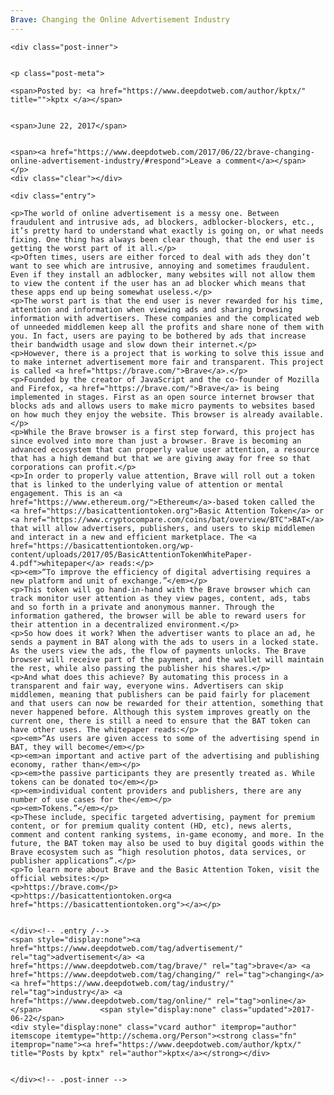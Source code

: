 ```yaml
---
Brave: Changing the Online Advertisement Industry
---
```

<article class="post-listing post-20797 post type-post status-publish format-standard has-post-thumbnail hentry category-deepdot-news tag-advertisement tag-brave tag-changing tag-industry tag-online">
    
    <div class="post-inner">
    
    
    <p class="post-meta">
    
    <span>Posted by: <a href="https://www.deepdotweb.com/author/kptx/" title="">kptx </a></span>
    
    
    <span>June 22, 2017</span>
    
    
    <span><a href="https://www.deepdotweb.com/2017/06/22/brave-changing-online-advertisement-industry/#respond">Leave a comment</a></span>
    </p>
    <div class="clear"></div>
    
    <div class="entry">
    
    <p>The world of online advertisement is a messy one. Between fraudulent and intrusive ads, ad blockers, adblocker-blockers, etc., it’s pretty hard to understand what exactly is going on, or what needs fixing. One thing has always been clear though, that the end user is getting the worst part of it all.</p>
    <p>Often times, users are either forced to deal with ads they don’t want to see which are intrusive, annoying and sometimes fraudulent. Even if they install an adblocker, many websites will not allow them to view the content if the user has an ad blocker which means that these apps end up being somewhat useless.</p>
    <p>The worst part is that the end user is never rewarded for his time, attention and information when viewing ads and sharing browsing information with advertisers. These companies and the complicated web of unneeded middlemen keep all the profits and share none of them with you. In fact, users are paying to be bothered by ads that increase their bandwidth usage and slow down their internet.</p>
    <p>However, there is a project that is working to solve this issue and to make internet advertisement more fair and transparent. This project is called <a href="https://brave.com/">Brave</a>.</p>
    <p>Founded by the creator of JavaScript and the co-founder of Mozilla and Firefox, <a href="https://brave.com/">Brave</a> is being implemented in stages. First as an open source internet browser that blocks ads and allows users to make micro payments to websites based on how much they enjoy the website. This browser is already available.</p>
    <p>While the Brave browser is a first step forward, this project has since evolved into more than just a browser. Brave is becoming an advanced ecosystem that can properly value user attention, a resource that has a high demand but that we are giving away for free so that corporations can profit.</p>
    <p>In order to properly value attention, Brave will roll out a token that is linked to the underlying value of attention or mental engagement. This is an <a href="https://www.ethereum.org/">Ethereum</a>-based token called the <a href="https://basicattentiontoken.org">Basic Attention Token</a> or <a href="https://www.cryptocompare.com/coins/bat/overview/BTC">BAT</a> that will allow advertisers, publishers, and users to skip middlemen and interact in a new and efficient marketplace. The <a href="https://basicattentiontoken.org/wp-content/uploads/2017/05/BasicAttentionTokenWhitePaper-4.pdf">whitepaper</a> reads:</p>
    <p><em>“To improve the efficiency of digital advertising requires a new platform and unit of exchange.”</em></p>
    <p>This token will go hand-in-hand with the Brave browser which can track monitor user attention as they view pages, content, ads, tabs and so forth in a private and anonymous manner. Through the information gathered, the browser will be able to reward users for their attention in a decentralized environment.</p>
    <p>So how does it work? When the advertiser wants to place an ad, he sends a payment in BAT along with the ads to users in a locked state. As the users view the ads, the flow of payments unlocks. The Brave browser will receive part of the payment, and the wallet will maintain the rest, while also passing the publisher his shares.</p>
    <p>And what does this achieve? By automating this process in a transparent and fair way, everyone wins. Advertisers can skip middlemen, meaning that publishers can be paid fairly for placement and that users can now be rewarded for their attention, something that never happened before. Although this system improves greatly on the current one, there is still a need to ensure that the BAT token can have other uses. The whitepaper reads:</p>
    <p><em>“As users are given access to some of the advertising spend in BAT, they will become</em></p>
    <p><em>an important and active part of the advertising and publishing economy, rather than</em></p>
    <p><em>the passive participants they are presently treated as. While tokens can be donated to</em></p>
    <p><em>individual content providers and publishers, there are any number of use cases for the</em></p>
    <p><em>Tokens.”</em></p>
    <p>These include, specific targeted advertising, payment for premium content, or for premium quality content (HD, etc), news alerts, comment and content ranking systems, in-game economy, and more. In the future, the BAT token may also be used to buy digital goods within the Brave ecosystem such as “high resolution photos, data services, or publisher applications”.</p>
    <p>To learn more about Brave and the Basic Attention Token, visit the official websites:</p>
    <p>https://brave.com</p>
    <p>https://basicattentiontoken.org<a href="https://basicattentiontoken.org"></a></p>
    
    
    </div><!-- .entry /-->
    <span style="display:none"><a href="https://www.deepdotweb.com/tag/advertisement/" rel="tag">advertisement</a> <a href="https://www.deepdotweb.com/tag/brave/" rel="tag">brave</a> <a href="https://www.deepdotweb.com/tag/changing/" rel="tag">changing</a> <a href="https://www.deepdotweb.com/tag/industry/" rel="tag">industry</a> <a href="https://www.deepdotweb.com/tag/online/" rel="tag">online</a></span>				<span style="display:none" class="updated">2017-06-22</span>
    <div style="display:none" class="vcard author" itemprop="author" itemscope itemtype="http://schema.org/Person"><strong class="fn" itemprop="name"><a href="https://www.deepdotweb.com/author/kptx/" title="Posts by kptx" rel="author">kptx</a></strong></div>
    
    
    </div><!-- .post-inner -->
</article><!-- .post-listing -->

